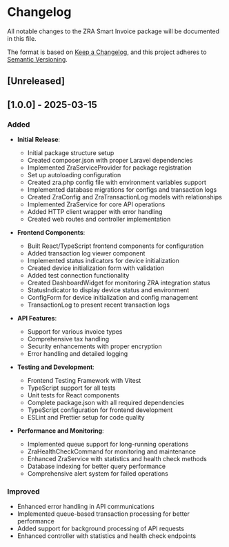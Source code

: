 # Changelog

All notable changes to the ZRA Smart Invoice package will be documented in this file.

The format is based on [Keep a Changelog](https://keepachangelog.com/en/1.0.0/),
and this project adheres to [Semantic Versioning](https://semver.org/spec/v2.0.0.html).

## [Unreleased]

## [1.0.0] - 2025-03-15

### Added

- **Initial Release**:

  - Initial package structure setup
  - Created composer.json with proper Laravel dependencies
  - Implemented ZraServiceProvider for package registration
  - Set up autoloading configuration
  - Created zra.php config file with environment variables support
  - Implemented database migrations for configs and transaction logs
  - Created ZraConfig and ZraTransactionLog models with relationships
  - Implemented ZraService for core API operations
  - Added HTTP client wrapper with error handling
  - Created web routes and controller implementation

- **Frontend Components**:

  - Built React/TypeScript frontend components for configuration
  - Added transaction log viewer component
  - Implemented status indicators for device initialization
  - Created device initialization form with validation
  - Added test connection functionality
  - Created DashboardWidget for monitoring ZRA integration status
  - StatusIndicator to display device status and environment
  - ConfigForm for device initialization and config management
  - TransactionLog to present recent transaction logs

- **API Features**:

  - Support for various invoice types
  - Comprehensive tax handling
  - Security enhancements with proper encryption
  - Error handling and detailed logging

- **Testing and Development**:

  - Frontend Testing Framework with Vitest
  - TypeScript support for all tests
  - Unit tests for React components
  - Complete package.json with all required dependencies
  - TypeScript configuration for frontend development
  - ESLint and Prettier setup for code quality

- **Performance and Monitoring**:
  - Implemented queue support for long-running operations
  - ZraHealthCheckCommand for monitoring and maintenance
  - Enhanced ZraService with statistics and health check methods
  - Database indexing for better query performance
  - Comprehensive alert system for failed operations

### Improved

- Enhanced error handling in API communications
- Implemented queue-based transaction processing for better performance
- Added support for background processing of API requests
- Enhanced controller with statistics and health check endpoints

